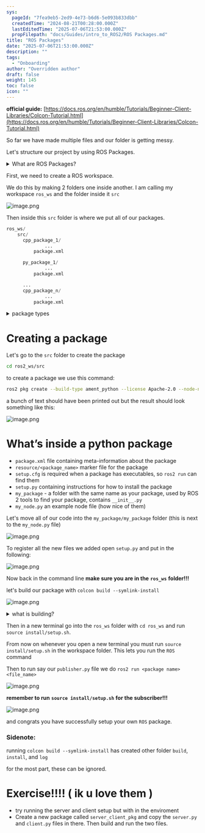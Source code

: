 ```yaml
---
sys:
  pageId: "7fea9eb5-2ed9-4e73-b6d6-5e093b833dbb"
  createdTime: "2024-08-21T00:28:00.000Z"
  lastEditedTime: "2025-07-06T21:53:00.000Z"
  propFilepath: "docs/Guides/intro_to_ROS2/ROS Packages.md"
title: "ROS Packages"
date: "2025-07-06T21:53:00.000Z"
description: ""
tags:
  - "Onboarding"
author: "Overridden author"
draft: false
weight: 145
toc: false
icon: ""
---
```


**official guide:** [https://docs.ros.org/en/humble/Tutorials/Beginner-Client-Libraries/Colcon-Tutorial.html](https://docs.ros.org/en/humble/Tutorials/Beginner-Client-Libraries/Colcon-Tutorial.html)

So far we have made multiple files and our folder is getting messy.

Let's structure our project by using ROS Packages.

<details>
      <summary>What are ROS Packages?</summary>
      ROS Packages are, as the name implies, packages of code that are highly sharable between ROS developers.
  </details>

First, we need to create a ROS workspace.

We do this by making 2 folders one inside another. I am calling my workspace `ros_ws` and the folder inside it `src`

![image.png](https://prod-files-secure.s3.us-west-2.amazonaws.com/d518164a-d88e-44d1-a4ee-3adb3bd8bce0/70706947-fd18-4537-a67b-e12946812d31/image.png?X-Amz-Algorithm=AWS4-HMAC-SHA256&X-Amz-Content-Sha256=UNSIGNED-PAYLOAD&X-Amz-Credential=ASIAZI2LB4664YMDULYK%2F20250716%2Fus-west-2%2Fs3%2Faws4_request&X-Amz-Date=20250716T141016Z&X-Amz-Expires=3600&X-Amz-Security-Token=IQoJb3JpZ2luX2VjEEMaCXVzLXdlc3QtMiJIMEYCIQCqF5W70UleHcQWkOa%2BCypJ6qrRMhquql8RJtTKCRCMnQIhAOXN%2BOiqe2b3vlKlTuVY4Q859GPVq2Q3h6z8GF1Dxf46Kv8DCFwQABoMNjM3NDIzMTgzODA1Igy18V0%2Fb4ja5zLeVm0q3AOHkcAexGxX6IgDwSL2FHEoaxQct%2B16VTftAY1DFewzB3vKTPIk3ihPLlOkcRuo3hDyadZkCCX3BD4dLIdlQXvqayUSiWJMYOOZjMkU5gxyPSiga242MYZJSxj1v2XBRGjhTD9kg8gsRX5PTIBihCVPLotA7KCx6wEALuu7WZIP1AXtK51kiEcKT4To733zdSu%2FIi%2BCnsSoQFZ5dXRfaHooVJg9CTi90ssVFL%2FeUAPr%2FUTgQ55HF7QFuV%2BDNawwhPghMlGFh7yO2CihxkJWDCJe2igFLsgWdXz7jS%2F49L7PLnVeONUG6zxWxJzrM%2B9g0anN5AbBFzQQ0TSiXQ8sx1Poebpy11sR9wvWNJ5kRfBpb1bmUBOg5RtZU19fUV5JPrbScCljlBKV9hntDxY4mT3k1Utq9eSaQ6GqbpOAFt8MgitrBorXCO9QZNaM%2FLSwqLmUyVbmdpEEXVxEzy0eIBXVdZRhY28dUp5uziyYtV7kHqDzK7IEuejKG2Mwfckt%2Bd0DX9i2qrMMIAHEFNfFqcNU5CQXVObJM22oH3Ht6Hz4PSxoEpOX0vjHqAaLVDv7if4b9Py6e1egwZlvJSuWbOp9pzFeMpgIxoZ2s3y9LK8vFxterxfUH%2BJlTeedgjCXk97DBjqkAXbvkEIVXCamI4cGvPthgo1ogl7GKgNaaiG9sJqmkT2%2Bu%2BipEEukpxr3xTR2nY1wq0k5NTFAQemMtuoRUuHmATSvWHCYUH36G%2FBQr4fVD2k2Mj1amx7%2FsW2cGZXdr0241vfdvuZWC2p4M8%2BlXMFEBsIVzoRl5eJ9O2lEo27eJHOWbyVp19OEGlo6IULKQE4S5I3y8QJqy442QBpRsqdB%2BYfXnx53&X-Amz-Signature=4b43797d3a0d24e4537478f8ee6e12f9613721f0711544939d19bc70a98b7f85&X-Amz-SignedHeaders=host&x-amz-checksum-mode=ENABLED&x-id=GetObject)

Then inside this `src` folder is where we put all of our packages.

```python
ros_ws/
    src/
      cpp_package_1/
		      ...
          package.xml

      py_package_1/
		      ...
          package.xml

      ...
      cpp_package_n/
		      ...
          package.xml

```

<details>

<summary>package types</summary>

packages can be either `C++` or python.

the intern file structure is different for each but for this guide we will stick to creating python packages

</details>

# Creating a package

Let's go to the `src` folder to create the package

```bash
cd ros2_ws/src
```

to create a package we use this command:

```bash
ros2 pkg create --build-type ament_python --license Apache-2.0 --node-name my_node my_package
```

a bunch of text should have been printed out but the result should look something like this:

![image.png](https://prod-files-secure.s3.us-west-2.amazonaws.com/d518164a-d88e-44d1-a4ee-3adb3bd8bce0/e6cf1e3f-8512-4a3e-b131-079f800bf3e8/image.png?X-Amz-Algorithm=AWS4-HMAC-SHA256&X-Amz-Content-Sha256=UNSIGNED-PAYLOAD&X-Amz-Credential=ASIAZI2LB4664YMDULYK%2F20250716%2Fus-west-2%2Fs3%2Faws4_request&X-Amz-Date=20250716T141016Z&X-Amz-Expires=3600&X-Amz-Security-Token=IQoJb3JpZ2luX2VjEEMaCXVzLXdlc3QtMiJIMEYCIQCqF5W70UleHcQWkOa%2BCypJ6qrRMhquql8RJtTKCRCMnQIhAOXN%2BOiqe2b3vlKlTuVY4Q859GPVq2Q3h6z8GF1Dxf46Kv8DCFwQABoMNjM3NDIzMTgzODA1Igy18V0%2Fb4ja5zLeVm0q3AOHkcAexGxX6IgDwSL2FHEoaxQct%2B16VTftAY1DFewzB3vKTPIk3ihPLlOkcRuo3hDyadZkCCX3BD4dLIdlQXvqayUSiWJMYOOZjMkU5gxyPSiga242MYZJSxj1v2XBRGjhTD9kg8gsRX5PTIBihCVPLotA7KCx6wEALuu7WZIP1AXtK51kiEcKT4To733zdSu%2FIi%2BCnsSoQFZ5dXRfaHooVJg9CTi90ssVFL%2FeUAPr%2FUTgQ55HF7QFuV%2BDNawwhPghMlGFh7yO2CihxkJWDCJe2igFLsgWdXz7jS%2F49L7PLnVeONUG6zxWxJzrM%2B9g0anN5AbBFzQQ0TSiXQ8sx1Poebpy11sR9wvWNJ5kRfBpb1bmUBOg5RtZU19fUV5JPrbScCljlBKV9hntDxY4mT3k1Utq9eSaQ6GqbpOAFt8MgitrBorXCO9QZNaM%2FLSwqLmUyVbmdpEEXVxEzy0eIBXVdZRhY28dUp5uziyYtV7kHqDzK7IEuejKG2Mwfckt%2Bd0DX9i2qrMMIAHEFNfFqcNU5CQXVObJM22oH3Ht6Hz4PSxoEpOX0vjHqAaLVDv7if4b9Py6e1egwZlvJSuWbOp9pzFeMpgIxoZ2s3y9LK8vFxterxfUH%2BJlTeedgjCXk97DBjqkAXbvkEIVXCamI4cGvPthgo1ogl7GKgNaaiG9sJqmkT2%2Bu%2BipEEukpxr3xTR2nY1wq0k5NTFAQemMtuoRUuHmATSvWHCYUH36G%2FBQr4fVD2k2Mj1amx7%2FsW2cGZXdr0241vfdvuZWC2p4M8%2BlXMFEBsIVzoRl5eJ9O2lEo27eJHOWbyVp19OEGlo6IULKQE4S5I3y8QJqy442QBpRsqdB%2BYfXnx53&X-Amz-Signature=a212ca7be7ad13a2d020f464054ea1dc6dfc113c88a8a05a252709e12e8b3594&X-Amz-SignedHeaders=host&x-amz-checksum-mode=ENABLED&x-id=GetObject)

# What’s inside a python package

- `package.xml` file containing meta-information about the package
- `resource/<package_name>` marker file for the package
- `setup.cfg` is required when a package has executables, so `ros2 run` can find them
- `setup.py` containing instructions for how to install the package
- `my_package` - a folder with the same name as your package, used by ROS 2 tools to find your package, contains `__init__.py`
- `my_node.py` an example node file (how nice of them)

Let's move all of our code into the `my_package/my_package` folder (this is next to the `my_node.py` file)

![image.png](https://prod-files-secure.s3.us-west-2.amazonaws.com/d518164a-d88e-44d1-a4ee-3adb3bd8bce0/9ce58f11-0da9-4d3e-b86d-506a9685d378/image.png?X-Amz-Algorithm=AWS4-HMAC-SHA256&X-Amz-Content-Sha256=UNSIGNED-PAYLOAD&X-Amz-Credential=ASIAZI2LB4664YMDULYK%2F20250716%2Fus-west-2%2Fs3%2Faws4_request&X-Amz-Date=20250716T141016Z&X-Amz-Expires=3600&X-Amz-Security-Token=IQoJb3JpZ2luX2VjEEMaCXVzLXdlc3QtMiJIMEYCIQCqF5W70UleHcQWkOa%2BCypJ6qrRMhquql8RJtTKCRCMnQIhAOXN%2BOiqe2b3vlKlTuVY4Q859GPVq2Q3h6z8GF1Dxf46Kv8DCFwQABoMNjM3NDIzMTgzODA1Igy18V0%2Fb4ja5zLeVm0q3AOHkcAexGxX6IgDwSL2FHEoaxQct%2B16VTftAY1DFewzB3vKTPIk3ihPLlOkcRuo3hDyadZkCCX3BD4dLIdlQXvqayUSiWJMYOOZjMkU5gxyPSiga242MYZJSxj1v2XBRGjhTD9kg8gsRX5PTIBihCVPLotA7KCx6wEALuu7WZIP1AXtK51kiEcKT4To733zdSu%2FIi%2BCnsSoQFZ5dXRfaHooVJg9CTi90ssVFL%2FeUAPr%2FUTgQ55HF7QFuV%2BDNawwhPghMlGFh7yO2CihxkJWDCJe2igFLsgWdXz7jS%2F49L7PLnVeONUG6zxWxJzrM%2B9g0anN5AbBFzQQ0TSiXQ8sx1Poebpy11sR9wvWNJ5kRfBpb1bmUBOg5RtZU19fUV5JPrbScCljlBKV9hntDxY4mT3k1Utq9eSaQ6GqbpOAFt8MgitrBorXCO9QZNaM%2FLSwqLmUyVbmdpEEXVxEzy0eIBXVdZRhY28dUp5uziyYtV7kHqDzK7IEuejKG2Mwfckt%2Bd0DX9i2qrMMIAHEFNfFqcNU5CQXVObJM22oH3Ht6Hz4PSxoEpOX0vjHqAaLVDv7if4b9Py6e1egwZlvJSuWbOp9pzFeMpgIxoZ2s3y9LK8vFxterxfUH%2BJlTeedgjCXk97DBjqkAXbvkEIVXCamI4cGvPthgo1ogl7GKgNaaiG9sJqmkT2%2Bu%2BipEEukpxr3xTR2nY1wq0k5NTFAQemMtuoRUuHmATSvWHCYUH36G%2FBQr4fVD2k2Mj1amx7%2FsW2cGZXdr0241vfdvuZWC2p4M8%2BlXMFEBsIVzoRl5eJ9O2lEo27eJHOWbyVp19OEGlo6IULKQE4S5I3y8QJqy442QBpRsqdB%2BYfXnx53&X-Amz-Signature=f8dfc73675a33c71ee1957eb10d4af884567acc459b772f58e593c18d4d2a14e&X-Amz-SignedHeaders=host&x-amz-checksum-mode=ENABLED&x-id=GetObject)

To register all the new files we added open `setup.py` and put in the following:

![image.png](https://prod-files-secure.s3.us-west-2.amazonaws.com/d518164a-d88e-44d1-a4ee-3adb3bd8bce0/1cd7c262-4cae-4496-9d75-c178537d24a2/image.png?X-Amz-Algorithm=AWS4-HMAC-SHA256&X-Amz-Content-Sha256=UNSIGNED-PAYLOAD&X-Amz-Credential=ASIAZI2LB4664YMDULYK%2F20250716%2Fus-west-2%2Fs3%2Faws4_request&X-Amz-Date=20250716T141016Z&X-Amz-Expires=3600&X-Amz-Security-Token=IQoJb3JpZ2luX2VjEEMaCXVzLXdlc3QtMiJIMEYCIQCqF5W70UleHcQWkOa%2BCypJ6qrRMhquql8RJtTKCRCMnQIhAOXN%2BOiqe2b3vlKlTuVY4Q859GPVq2Q3h6z8GF1Dxf46Kv8DCFwQABoMNjM3NDIzMTgzODA1Igy18V0%2Fb4ja5zLeVm0q3AOHkcAexGxX6IgDwSL2FHEoaxQct%2B16VTftAY1DFewzB3vKTPIk3ihPLlOkcRuo3hDyadZkCCX3BD4dLIdlQXvqayUSiWJMYOOZjMkU5gxyPSiga242MYZJSxj1v2XBRGjhTD9kg8gsRX5PTIBihCVPLotA7KCx6wEALuu7WZIP1AXtK51kiEcKT4To733zdSu%2FIi%2BCnsSoQFZ5dXRfaHooVJg9CTi90ssVFL%2FeUAPr%2FUTgQ55HF7QFuV%2BDNawwhPghMlGFh7yO2CihxkJWDCJe2igFLsgWdXz7jS%2F49L7PLnVeONUG6zxWxJzrM%2B9g0anN5AbBFzQQ0TSiXQ8sx1Poebpy11sR9wvWNJ5kRfBpb1bmUBOg5RtZU19fUV5JPrbScCljlBKV9hntDxY4mT3k1Utq9eSaQ6GqbpOAFt8MgitrBorXCO9QZNaM%2FLSwqLmUyVbmdpEEXVxEzy0eIBXVdZRhY28dUp5uziyYtV7kHqDzK7IEuejKG2Mwfckt%2Bd0DX9i2qrMMIAHEFNfFqcNU5CQXVObJM22oH3Ht6Hz4PSxoEpOX0vjHqAaLVDv7if4b9Py6e1egwZlvJSuWbOp9pzFeMpgIxoZ2s3y9LK8vFxterxfUH%2BJlTeedgjCXk97DBjqkAXbvkEIVXCamI4cGvPthgo1ogl7GKgNaaiG9sJqmkT2%2Bu%2BipEEukpxr3xTR2nY1wq0k5NTFAQemMtuoRUuHmATSvWHCYUH36G%2FBQr4fVD2k2Mj1amx7%2FsW2cGZXdr0241vfdvuZWC2p4M8%2BlXMFEBsIVzoRl5eJ9O2lEo27eJHOWbyVp19OEGlo6IULKQE4S5I3y8QJqy442QBpRsqdB%2BYfXnx53&X-Amz-Signature=972bbe7ce6b6bba97cca054b93c622f5ac65299f8434e4d5cfbd13a50d93a8df&X-Amz-SignedHeaders=host&x-amz-checksum-mode=ENABLED&x-id=GetObject)

Now back in the command line **make sure you are in the** **`ros_ws`** **folder!!!**

let's build our package with `colcon build --symlink-install`

![image.png](https://prod-files-secure.s3.us-west-2.amazonaws.com/d518164a-d88e-44d1-a4ee-3adb3bd8bce0/2f2a0d27-b173-48fd-b189-5f5c0ce65619/image.png?X-Amz-Algorithm=AWS4-HMAC-SHA256&X-Amz-Content-Sha256=UNSIGNED-PAYLOAD&X-Amz-Credential=ASIAZI2LB4664YMDULYK%2F20250716%2Fus-west-2%2Fs3%2Faws4_request&X-Amz-Date=20250716T141016Z&X-Amz-Expires=3600&X-Amz-Security-Token=IQoJb3JpZ2luX2VjEEMaCXVzLXdlc3QtMiJIMEYCIQCqF5W70UleHcQWkOa%2BCypJ6qrRMhquql8RJtTKCRCMnQIhAOXN%2BOiqe2b3vlKlTuVY4Q859GPVq2Q3h6z8GF1Dxf46Kv8DCFwQABoMNjM3NDIzMTgzODA1Igy18V0%2Fb4ja5zLeVm0q3AOHkcAexGxX6IgDwSL2FHEoaxQct%2B16VTftAY1DFewzB3vKTPIk3ihPLlOkcRuo3hDyadZkCCX3BD4dLIdlQXvqayUSiWJMYOOZjMkU5gxyPSiga242MYZJSxj1v2XBRGjhTD9kg8gsRX5PTIBihCVPLotA7KCx6wEALuu7WZIP1AXtK51kiEcKT4To733zdSu%2FIi%2BCnsSoQFZ5dXRfaHooVJg9CTi90ssVFL%2FeUAPr%2FUTgQ55HF7QFuV%2BDNawwhPghMlGFh7yO2CihxkJWDCJe2igFLsgWdXz7jS%2F49L7PLnVeONUG6zxWxJzrM%2B9g0anN5AbBFzQQ0TSiXQ8sx1Poebpy11sR9wvWNJ5kRfBpb1bmUBOg5RtZU19fUV5JPrbScCljlBKV9hntDxY4mT3k1Utq9eSaQ6GqbpOAFt8MgitrBorXCO9QZNaM%2FLSwqLmUyVbmdpEEXVxEzy0eIBXVdZRhY28dUp5uziyYtV7kHqDzK7IEuejKG2Mwfckt%2Bd0DX9i2qrMMIAHEFNfFqcNU5CQXVObJM22oH3Ht6Hz4PSxoEpOX0vjHqAaLVDv7if4b9Py6e1egwZlvJSuWbOp9pzFeMpgIxoZ2s3y9LK8vFxterxfUH%2BJlTeedgjCXk97DBjqkAXbvkEIVXCamI4cGvPthgo1ogl7GKgNaaiG9sJqmkT2%2Bu%2BipEEukpxr3xTR2nY1wq0k5NTFAQemMtuoRUuHmATSvWHCYUH36G%2FBQr4fVD2k2Mj1amx7%2FsW2cGZXdr0241vfdvuZWC2p4M8%2BlXMFEBsIVzoRl5eJ9O2lEo27eJHOWbyVp19OEGlo6IULKQE4S5I3y8QJqy442QBpRsqdB%2BYfXnx53&X-Amz-Signature=9a4ef216b6bf7fbf9a303f7d6914cba4181d4e41bb3a6e83577ddaa12aab8d64&X-Amz-SignedHeaders=host&x-amz-checksum-mode=ENABLED&x-id=GetObject)

<details>

<summary>what is building?</summary>

if you are a CS major at Rose-Hulman you will learn the answer to this in CSSE132

but TLDR; is it combines all the code files into one program that can be run easily 

</details>

Then in a new terminal go into the `ros_ws` folder with `cd ros_ws` and run `source install/setup.sh`. 

From now on whenever you open a new terminal you must run `source install/setup.sh` in the workspace folder. This lets you run the `ROS` command

Then to run say our `publisher.py` file we do `ros2 run <package name> <file_name>`

![image.png](https://prod-files-secure.s3.us-west-2.amazonaws.com/d518164a-d88e-44d1-a4ee-3adb3bd8bce0/4f4b1219-3a44-4632-aa0a-ce3471699f59/image.png?X-Amz-Algorithm=AWS4-HMAC-SHA256&X-Amz-Content-Sha256=UNSIGNED-PAYLOAD&X-Amz-Credential=ASIAZI2LB4664YMDULYK%2F20250716%2Fus-west-2%2Fs3%2Faws4_request&X-Amz-Date=20250716T141016Z&X-Amz-Expires=3600&X-Amz-Security-Token=IQoJb3JpZ2luX2VjEEMaCXVzLXdlc3QtMiJIMEYCIQCqF5W70UleHcQWkOa%2BCypJ6qrRMhquql8RJtTKCRCMnQIhAOXN%2BOiqe2b3vlKlTuVY4Q859GPVq2Q3h6z8GF1Dxf46Kv8DCFwQABoMNjM3NDIzMTgzODA1Igy18V0%2Fb4ja5zLeVm0q3AOHkcAexGxX6IgDwSL2FHEoaxQct%2B16VTftAY1DFewzB3vKTPIk3ihPLlOkcRuo3hDyadZkCCX3BD4dLIdlQXvqayUSiWJMYOOZjMkU5gxyPSiga242MYZJSxj1v2XBRGjhTD9kg8gsRX5PTIBihCVPLotA7KCx6wEALuu7WZIP1AXtK51kiEcKT4To733zdSu%2FIi%2BCnsSoQFZ5dXRfaHooVJg9CTi90ssVFL%2FeUAPr%2FUTgQ55HF7QFuV%2BDNawwhPghMlGFh7yO2CihxkJWDCJe2igFLsgWdXz7jS%2F49L7PLnVeONUG6zxWxJzrM%2B9g0anN5AbBFzQQ0TSiXQ8sx1Poebpy11sR9wvWNJ5kRfBpb1bmUBOg5RtZU19fUV5JPrbScCljlBKV9hntDxY4mT3k1Utq9eSaQ6GqbpOAFt8MgitrBorXCO9QZNaM%2FLSwqLmUyVbmdpEEXVxEzy0eIBXVdZRhY28dUp5uziyYtV7kHqDzK7IEuejKG2Mwfckt%2Bd0DX9i2qrMMIAHEFNfFqcNU5CQXVObJM22oH3Ht6Hz4PSxoEpOX0vjHqAaLVDv7if4b9Py6e1egwZlvJSuWbOp9pzFeMpgIxoZ2s3y9LK8vFxterxfUH%2BJlTeedgjCXk97DBjqkAXbvkEIVXCamI4cGvPthgo1ogl7GKgNaaiG9sJqmkT2%2Bu%2BipEEukpxr3xTR2nY1wq0k5NTFAQemMtuoRUuHmATSvWHCYUH36G%2FBQr4fVD2k2Mj1amx7%2FsW2cGZXdr0241vfdvuZWC2p4M8%2BlXMFEBsIVzoRl5eJ9O2lEo27eJHOWbyVp19OEGlo6IULKQE4S5I3y8QJqy442QBpRsqdB%2BYfXnx53&X-Amz-Signature=01ff61ee4665ca60fd843a3822e1d957a5b8228297ead5809ea99e2367727fbc&X-Amz-SignedHeaders=host&x-amz-checksum-mode=ENABLED&x-id=GetObject)

**remember to run** **`source install/setup.sh`** **for the subscriber!!!**

![image.png](https://prod-files-secure.s3.us-west-2.amazonaws.com/d518164a-d88e-44d1-a4ee-3adb3bd8bce0/02121119-dad4-49ec-8356-c956108b4243/image.png?X-Amz-Algorithm=AWS4-HMAC-SHA256&X-Amz-Content-Sha256=UNSIGNED-PAYLOAD&X-Amz-Credential=ASIAZI2LB4664YMDULYK%2F20250716%2Fus-west-2%2Fs3%2Faws4_request&X-Amz-Date=20250716T141016Z&X-Amz-Expires=3600&X-Amz-Security-Token=IQoJb3JpZ2luX2VjEEMaCXVzLXdlc3QtMiJIMEYCIQCqF5W70UleHcQWkOa%2BCypJ6qrRMhquql8RJtTKCRCMnQIhAOXN%2BOiqe2b3vlKlTuVY4Q859GPVq2Q3h6z8GF1Dxf46Kv8DCFwQABoMNjM3NDIzMTgzODA1Igy18V0%2Fb4ja5zLeVm0q3AOHkcAexGxX6IgDwSL2FHEoaxQct%2B16VTftAY1DFewzB3vKTPIk3ihPLlOkcRuo3hDyadZkCCX3BD4dLIdlQXvqayUSiWJMYOOZjMkU5gxyPSiga242MYZJSxj1v2XBRGjhTD9kg8gsRX5PTIBihCVPLotA7KCx6wEALuu7WZIP1AXtK51kiEcKT4To733zdSu%2FIi%2BCnsSoQFZ5dXRfaHooVJg9CTi90ssVFL%2FeUAPr%2FUTgQ55HF7QFuV%2BDNawwhPghMlGFh7yO2CihxkJWDCJe2igFLsgWdXz7jS%2F49L7PLnVeONUG6zxWxJzrM%2B9g0anN5AbBFzQQ0TSiXQ8sx1Poebpy11sR9wvWNJ5kRfBpb1bmUBOg5RtZU19fUV5JPrbScCljlBKV9hntDxY4mT3k1Utq9eSaQ6GqbpOAFt8MgitrBorXCO9QZNaM%2FLSwqLmUyVbmdpEEXVxEzy0eIBXVdZRhY28dUp5uziyYtV7kHqDzK7IEuejKG2Mwfckt%2Bd0DX9i2qrMMIAHEFNfFqcNU5CQXVObJM22oH3Ht6Hz4PSxoEpOX0vjHqAaLVDv7if4b9Py6e1egwZlvJSuWbOp9pzFeMpgIxoZ2s3y9LK8vFxterxfUH%2BJlTeedgjCXk97DBjqkAXbvkEIVXCamI4cGvPthgo1ogl7GKgNaaiG9sJqmkT2%2Bu%2BipEEukpxr3xTR2nY1wq0k5NTFAQemMtuoRUuHmATSvWHCYUH36G%2FBQr4fVD2k2Mj1amx7%2FsW2cGZXdr0241vfdvuZWC2p4M8%2BlXMFEBsIVzoRl5eJ9O2lEo27eJHOWbyVp19OEGlo6IULKQE4S5I3y8QJqy442QBpRsqdB%2BYfXnx53&X-Amz-Signature=61a42cb312bb57ba93c6e4c829e92a4c87da946f236e564e094b6b84ae26cd11&X-Amz-SignedHeaders=host&x-amz-checksum-mode=ENABLED&x-id=GetObject)

and congrats you have successfully setup your own `ROS` package.

### Sidenote:

running `colcon build --symlink-install` has created other folder `build`, `install`, and `log`

for the most part, these can be ignored.

# Exercise!!!! ( ik u love them )

- try running the server and client setup but with in the enviroment
- Create a new package called `server_client_pkg` and copy the `server.py` and `client.py` files in there. Then build and run the two files.
